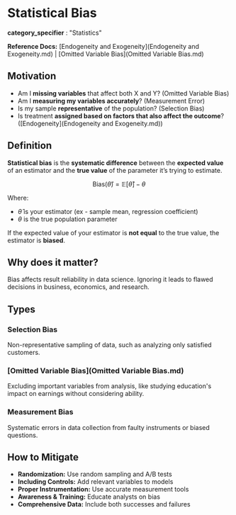 # Statistical Bias

**category_specifier** : "Statistics"

**Reference Docs:** [Endogeneity and Exogeneity](Endogeneity and Exogeneity.md) | [Omitted Variable Bias](Omitted Variable Bias.md)

## **Motivation**

- Am I **missing variables** that affect both X and Y? (Omitted Variable Bias)
- Am I **measuring my variables accurately**? (Measurement Error)
- Is my sample **representative** of the population? (Selection Bias)
- Is treatment **assigned based on factors that also affect the outcome**? ([Endogeneity](Endogeneity and Exogeneity.md)) 

## **Definition**

**Statistical bias** is the **systematic difference** between the **expected value** of an estimator and the **true value** of the parameter it’s trying to estimate.

$$\text{Bias}(\hat{\theta}) = \mathbb{E}[\hat{\theta}] - \theta$$

Where:

- $\hat{\theta}$ is your estimator (ex - sample mean, regression coefficient)
- $\theta$ is the true population parameter

If the expected value of your estimator is **not equal** to the true value, the estimator is **biased**.

## **Why does it matter?**

Bias affects result reliability in data science. Ignoring it leads to flawed decisions in business, economics, and research.

## **Types**

### **Selection Bias**

Non-representative sampling of data, such as analyzing only satisfied customers.

### **[Omitted Variable Bias](Omitted Variable Bias.md)**

Excluding important variables from analysis, like studying education's impact on earnings without considering ability.

### **Measurement Bias**

Systematic errors in data collection from faulty instruments or biased questions.

## **How to Mitigate**

- **Randomization:** Use random sampling and A/B tests
- **Including Controls:** Add relevant variables to models
- **Proper Instrumentation:** Use accurate measurement tools
- **Awareness & Training:** Educate analysts on bias
- **Comprehensive Data:** Include both successes and failures
